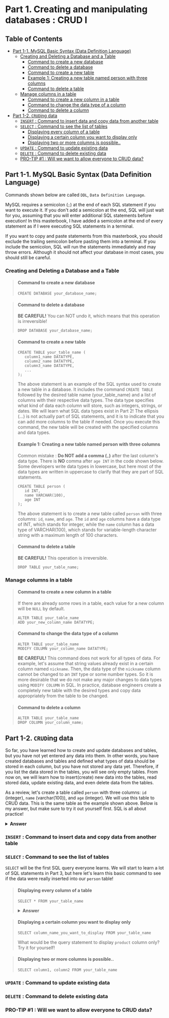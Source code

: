 # Part 1. Creating and manipulating databases : CRUD I

## Table of Contents

- [Part 1-1. MySQL Basic Syntax (Data Definition Language)](#part-1-1-mysql-basic-syntax--data-definition-language-)
  - [Creating and Deleting a Database and a Table](#creating-and-deleting-a-database-and-a-table)
    - [Command to create a new database](#command-to-create-a-new-database)
    - [Command to delete a database](#command-to-delete-a-database)
    - [Command to create a new table](#command-to-create-a-new-table)
    - [Example 1: Creating a new table named person with three columns](#example-1--creating-a-new-table-named-person-with-three-columns)
    - [Command to delete a table](#command-to-delete-a-table)
  - [Manage columns in a table](#manage-columns-in-a-table)
    - [Command to create a new column in a table](#command-to-create-a-new-column-in-a-table)
    - [Command to change the data type of a column](#command-to-change-the-data-type-of-a-column)
    - [Command to delete a column](#command-to-delete-a-column)
- [Part 1-2. `CRUD`ing data](#part-1-2--crud-ing-data)
  - [`INSERT` : Command to insert data and copy data from another table](#-insert----command-to-insert-data-and-copy-data-from-another-table)
  - [`SELECT` : Command to see the list of tables](#-select----command-to-see-the-list-of-tables)
    - [Displaying every column of a table](#displaying-every-column-of-a-table)
    - [Displaying a certain column you want to display only](#displaying-a-certain-column-you-want-to-display-only)
    - [Displaying two or more columns is possible..](#displaying-two-or-more-columns-is-possible)
  - [`UPDATE` : Command to update existing data](#-update----command-to-update-existing-data)
  - [`DELETE` : Command to delete existing data](#-delete----command-to-delete-existing-data)
  - [PRO-TIP #1 : Will we want to allow everyone to CRUD data?](#pro-tip--1---will-we-want-to-allow-everyone-to-crud-data-)

## Part 1-1. MySQL Basic Syntax (Data Definition Language)

Commands shown below are called `DDL`, `Data Definition Language`.

MySQL requires a semicolon (`;`) at the end of each SQL statement if you want to execute it. If you don't add a semicolon at the end, SQL will just wait for you, assuming that you will enter additional SQL statements before execution! In this masterbook, I have added a semicolon at the end of every statement as if I were executing SQL statements in a terminal.

If you want to copy and paste statements from this masterbook, you should exclude the trailing semicolon before pasting them into a terminal. If you include the semicolon, SQL will run the statements immediately and may throw errors. Although it should not affect your database in most cases, you should still be careful.

### Creating and Deleting a Database and a Table

> #### Command to create a new database
>
> ```
> CREATE DATABASE your_database_name;
> ```

> #### Command to delete a database
>
> **BE CAREFUL!** You can NOT undo it, which means that this operation is irreversible!
>
> ```
> DROP DATABASE your_database_name;
> ```

> #### Command to create a new table
>
> ```
> CREATE TABLE your_table_name (
>    column1_name DATATYPE,
>    column2_name DATATYPE,
>    column3_name DATATYPE,
>    ...
> );
> ```
>
> The above statement is an example of the SQL syntax used to create a new table in a database. It includes the command `CREATE TABLE` followed by the desired table name (your_table_name) and a list of columns with their respective data types. The data type specifies what kind of data each column will store, such as integers, strings, or dates. We will learn what SQL data types exist in Part 2! The ellipsis (...) is not actually part of SQL statements, and it is to indicate that you can add more columns to the table if needed. Once you execute this command, the new table will be created with the specified columns and data types.
>
> #### Example 1: Creating a new table named person with three columns
>
> Common mistake : **Do NOT add a comma (`,`)** after the last column's data type. There is **NO** comma after `age INT` in the code shown below.
> Some developers write data types in lowercase, but here most of the data types are written in uppercase to clarify that they are part of SQL statements.
>
> ```
> CREATE TABLE person (
>    id INT,
>    name VARCHAR(100),
>    age INT
> );
> ```
>
> The above statement is to create a new table called `person` with three columns: `id`, `name`, and `age`. The `id` and `age` columns have a data type of INT, which stands for integer, while the `name` column has a data type of VARCHAR(100), which stands for variable-length character string with a maximum length of 100 characters.

> #### Command to delete a table
>
> **BE CAREFUL!** This operation is irreversible.
>
> ```
> DROP TABLE your_table_name;
> ```

### Manage columns in a table

> #### Command to create a new column in a table
>
> If there are already some rows in a table, each value for a new column will be `NULL` by default.
>
> ```
> ALTER TABLE your_table_name
> ADD your_new_column_name DATATYPE;
> ```

> #### Command to change the data type of a column
>
> ```
> ALTER TABLE your_table_name
> MODIFY COLUMN your_column_name DATATYPE;
> ```
>
> **BE CAREFUL!** This command does not work for all types of data. For example, let's assume that string values already exist in a certain column named `nickname`. Then, the data type of the `nickname` column cannot be changed to an `INT` type or some number types. So it is more desirable that we do not make any major changes to data types using `MODIFY COLUMN` in SQL. In practice, database engineers create a completely new table with the desired types and copy data appropriately from the table to be changed.

> #### Command to delete a column
>
> ```
> ALTER TABLE your_table_name
> DROP COLUMN your_column_name;
> ```

## Part 1-2. `CRUD`ing data

So far, you have learned how to create and update databases and tables, but you have not yet entered any data into them. In other words, you have created databases and tables and defined what types of data should be stored in each column, but you have not stored any data yet. Therefore, if you list the data stored in the tables, you will see only empty tables. From now on, we will learn how to insert(create) new data into the tables, read stored data, update existing data, and even delete data from the tables.

As a review, let's create a table called `person` with three columns: `id` (integer), `name` (varchar(100)), and `age` (integer). We will use this table to CRUD data. This is the same table as the example shown above. Below is my answer, but make sure to try it out yourself first. SQL is all about practice!

<details><summary><b>Answer</b></summary>

```
CREATE TABLE person (
  id INT,
  name VARCHAR(100),
  age INT
)
```

</details>

### `INSERT` : Command to insert data and copy data from another table

>

### `SELECT` : Command to see the list of tables

`SELECT` will be the first SQL query everyone learns. We will start to learn a lot of SQL statements in Part 3, but here let's learn this basic command to see if the data were really inserted into our `person` table!

> #### Displaying every column of a table
>
> ```
> SELECT * FROM your_table_name
> ```
>
> <details><summary><b>Answer</b></summary>
>
> ```
> CREATE TABLE person (
>   id INT,
>   name VARCHAR(100),
>   age INT
> )
>
> ```

</details>

> #### Displaying a certain column you want to display only
>
> ```
> SELECT column_name_you_want_to_display FROM your_table_name
> ```
>
> What would be the query statement to display `product` column only? Try it for yourself!

> #### Displaying two or more columns is possible..
>
> ```
> SELECT column1, column2 FROM your_table_name
> ```

### `UPDATE` : Command to update existing data

### `DELETE` : Command to delete existing data

### PRO-TIP #1 : Will we want to allow everyone to CRUD data?
